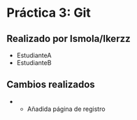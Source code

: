 # Práctica 3: Git
## Realizado por Ismola/Ikerzz
- EstudianteA
- EstudianteB
## Cambios realizados
- - Añadida página de registro